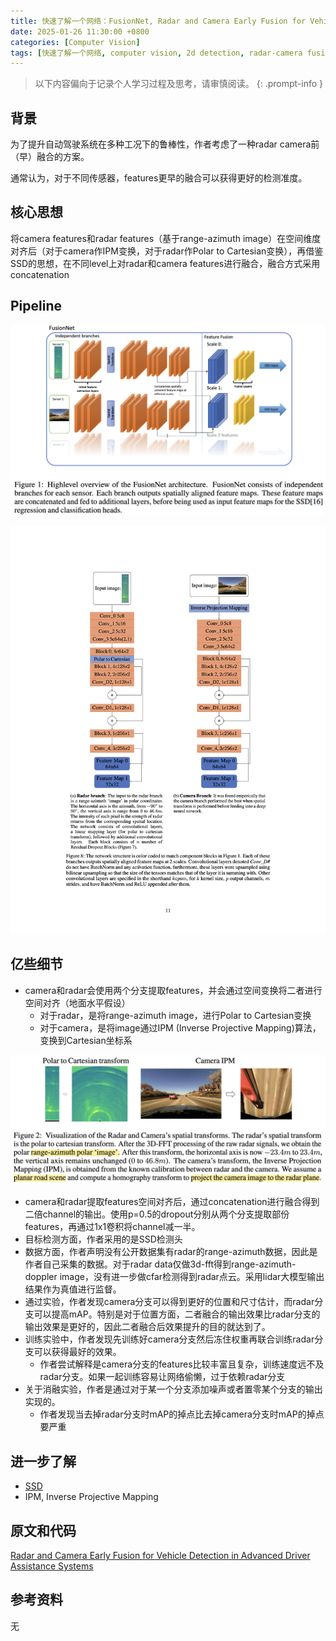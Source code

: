```yaml
---
title: 快速了解一个网络：FusionNet, Radar and Camera Early Fusion for Vehicle Detection in Advanced Driver Assistance Systems
date: 2025-01-26 11:30:00 +0800
categories: [Computer Vision]
tags: [快速了解一个网络, computer vision, 2d detection, radar-camera fusion, fusion net]
---
```


> 以下内容偏向于记录个人学习过程及思考，请审慎阅读。
{: .prompt-info }

## 背景

为了提升自动驾驶系统在多种工况下的鲁棒性，作者考虑了一种radar camera前（早）融合的方案。

通常认为，对于不同传感器，features更早的融合可以获得更好的检测准度。

## 核心思想

将camera features和radar features（基于range-azimuth image）在空间维度对齐后（对于camera作IPM变换，对于radar作Polar to Cartesian变换），再借鉴SSD的思想，在不同level上对radar和camera features进行融合，融合方式采用concatenation

## Pipeline

![fusion-net-pipeline](assets/img/fusion-net-pipeline.png)

![fusion-net-pipeline-details](assets/img/fusion-net-pipeline-details.png)

## 亿些细节

- camera和radar会使用两个分支提取features，并会通过空间变换将二者进行空间对齐（地面水平假设）
  - 对于radar，是将range-azimuth image，进行Polar to Cartesian变换
  - 对于camera，是将image通过IPM (Inverse Projective Mapping)算法，变换到Cartesian坐标系

![fusion-net-spatial-transform](assets/img/fusion-net-spatial-transform.png)

- camera和radar提取features空间对齐后，通过concatenation进行融合得到二倍channel的输出。使用p=0.5的dropout分别从两个分支提取部份features，再通过1x1卷积将channel减一半。
- 目标检测方面，作者采用的是SSD检测头
- 数据方面，作者声明没有公开数据集有radar的range-azimuth数据，因此是作者自己采集的数据。对于radar data仅做3d-fft得到range-azimuth-doppler image，没有进一步做cfar检测得到radar点云。采用lidar大模型输出结果作为真值进行监督。
- 通过实验，作者发现camera分支可以得到更好的位置和尺寸估计，而radar分支可以提高mAP。特别是对于位置方面，二者融合的输出效果比radar分支的输出效果是更好的，因此二者融合后效果提升的目的就达到了。
- 训练实验中，作者发现先训练好camera分支然后冻住权重再联合训练radar分支可以获得最好的效果。
  - 作者尝试解释是camera分支的features比较丰富且复杂，训练速度远不及radar分支。如果一起训练容易让网络偷懒，过于依赖radar分支
- 关于消融实验，作者是通过对于某一个分支添加噪声或者置零某个分支的输出实现的。
  - 作者发现当去掉radar分支时mAP的掉点比去掉camera分支时mAP的掉点要严重

## 进一步了解

- [SSD](https://yinghao.info/posts/ssd/)
- IPM, Inverse Projective Mapping

## 原文和代码

[Radar and Camera Early Fusion for Vehicle Detection in Advanced Driver Assistance Systems](https://ml4ad.github.io/files/papers/Radar%20and%20Camera%20Early%20Fusion%20for%20Vehicle%20Detection%20in%20Advanced%20Driver%20Assistance%20Systems.pdf)

## 参考资料

无